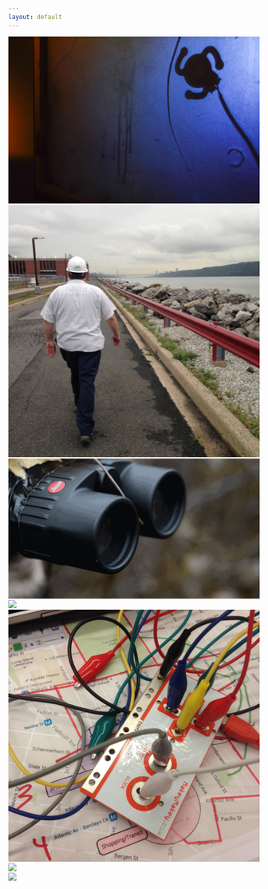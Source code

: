 ```yaml
---
layout: default
---
```


<div class="home">
</div>

  <body>

<!-- <img align="right" src="img/blue.png"> -->
<link href="css/styles.css" rel="stylesheet" />

 <div class="masonry">
 <a href="https://www.w3schools.com">
 <div class="item"><img src="img/edit2.jpg"></div>
 </a>

<a href="https://www.w3schools.com">
<div class="item"><img src="img/1.jpg"></div>
</a>
<div class="item"><img src="img/2.png"></div>

<div class="item"><img src="img/times_square.jpg"></div>

<a href="http://localhost:4000/BAM-sound-walk">
<div class="item"><img src="img/bam8.jpg"></div>
</a>

<a href="http://localhost:4000/BAM-sound-walk">
<div class="item"><img src="img/coffee.jpg"></div>
</a>

<a href="http://localhost:4000/BAM-sound-walk">
<div class="item"><img src="img/IB_3.gif"></div>
</a>



</div>


  </body>
